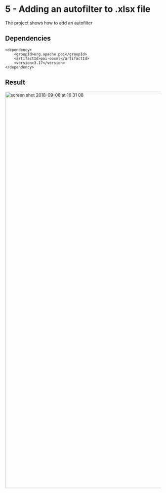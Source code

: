 # 5 - Adding an autofilter to .xlsx file

The project shows how to add an autofilter

## Dependencies

```
<dependency>
    <groupId>org.apache.poi</groupId>
    <artifactId>poi-ooxml</artifactId>
    <version>3.17</version>
</dependency>
```
## Result

<img width="1280" alt="screen shot 2018-09-08 at 16 31 08" src="https://user-images.githubusercontent.com/5372875/45255301-a760e400-b384-11e8-9c46-bba2a637de31.png">
